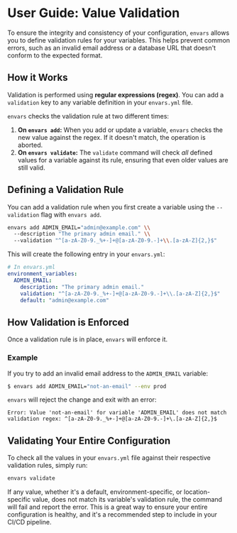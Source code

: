 # User Guide: Value Validation

To ensure the integrity and consistency of your configuration, `envars` allows you to define validation rules for your variables. This helps prevent common errors, such as an invalid email address or a database URL that doesn't conform to the expected format.

## How it Works

Validation is performed using **regular expressions (regex)**. You can add a `validation` key to any variable definition in your `envars.yml` file.

`envars` checks the validation rule at two different times:

1.  **On `envars add`:** When you add or update a variable, `envars` checks the new value against the regex. If it doesn't match, the operation is aborted.
2.  **On `envars validate`:** The `validate` command will check *all* defined values for a variable against its rule, ensuring that even older values are still valid.

## Defining a Validation Rule

You can add a validation rule when you first create a variable using the `--validation` flag with `envars add`.

```bash
envars add ADMIN_EMAIL="admin@example.com" \\
  --description "The primary admin email." \\
  --validation "^[a-zA-Z0-9._%+-]+@[a-zA-Z0-9.-]+\\.[a-zA-Z]{2,}$"
```

This will create the following entry in your `envars.yml`:

```yaml
# In envars.yml
environment_variables:
  ADMIN_EMAIL:
    description: "The primary admin email."
    validation: "^[a-zA-Z0-9._%+-]+@[a-zA-Z0-9.-]+\\.[a-zA-Z]{2,}$"
    default: "admin@example.com"
```

## How Validation is Enforced

Once a validation rule is in place, `envars` will enforce it.

### Example

If you try to add an invalid email address to the `ADMIN_EMAIL` variable:

```bash
$ envars add ADMIN_EMAIL="not-an-email" --env prod
```

`envars` will reject the change and exit with an error:

```
Error: Value 'not-an-email' for variable 'ADMIN_EMAIL' does not match validation regex: ^[a-zA-Z0-9._%+-]+@[a-zA-Z0-9.-]+\.[a-zA-Z]{2,}$
```

## Validating Your Entire Configuration

To check all the values in your `envars.yml` file against their respective validation rules, simply run:

```bash
envars validate
```

If any value, whether it's a default, environment-specific, or location-specific value, does not match its variable's validation rule, the command will fail and report the error. This is a great way to ensure your entire configuration is healthy, and it's a recommended step to include in your CI/CD pipeline.
